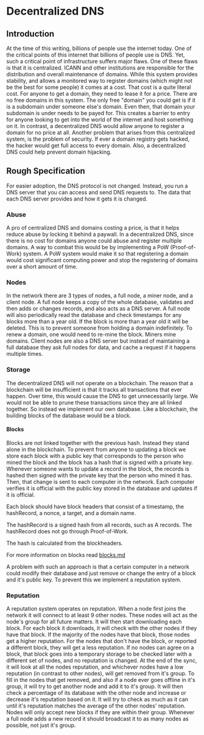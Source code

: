 # Decentralized DNS

## Introduction

At the time of this writing, billions of people use the internet today. One of the critical points of this internet that billions of people use is DNS. Yet, such a critical point of infrastructure suffers major flaws. One of these flaws is that it is centralized. ICANN and other institutions are responsible for the distribution and overall maintenance of domains. While this system provides stability, and allows a monitored way to register domains (which might not be the best for some people) it comes at a cost. That cost is a quite literal cost. For anyone to get a domain, they need to lease it for a price. There are no free domains in this system. The only free "domain" you could get is if it is a subdomain under someone else's domain. Even then, that domain your subdomain is under needs to be payed for. This creates a barrier to entry for anyone looking to get into the world of the internet and host something on it. In contrast, a decentralized DNS would allow anyone to register a domain for no price at all. Another problem that arises from this centralized system, is the problem of security. If ever a domain registry gets hacked, the hacker would get full access to every domain. Also, a decentralized DNS could help prevent domain hijacking.

## Rough Specification

For easier adoption, the DNS protocol is not changed. Instead, you run a DNS server that you can access and send DNS requests to. The data that each DNS server provides and how it gets it is changed.

### Abuse

A pro of centralized DNS and domains costing a price, is that it helps reduce abuse by locking it behind a paywall. In a decentralized DNS, since there is no cost for domains anyone could abuse and register multiple domains. A way to combat this would be by implementing a PoW (Proof-of-Work) system. A PoW system would make it so that registering a domain would cost significant computing power and stop the registering of domains over a short amount of time.

### Nodes

In the network there are 3 types of nodes, a full node, a miner node, and a client node. A full node keeps a copy of the whole database, validates and then adds or changes records, and also acts as a DNS server. A full node will also periodically read the database and check timestamps for any blocks more than a year old. If the block is more than a year old it will be deleted. This is to prevent someone from holding a domain indefinitely. To renew a domain, one would need to re-mine the block. Miners mine domains. Client nodes are also a DNS server but instead of maintaining a full database they ask full nodes for data, and cache a request if it happens multiple times.

### Storage

The decentralized DNS will not operate on a blockchain. The reason that a blockchain will be insufficient is that it tracks all transactions that ever happen. Over time, this would cause the DNS to get unnecessarily large. We would not be able to prune these transactions since they are all linked together. So instead we implement our own database. Like a blockchain, the building blocks of the database would be a block.

#### Blocks

Blocks are not linked together with the previous hash. Instead they stand alone in the blockchain. To prevent from anyone to updating a block we store each block with a public key that corresponds to the person who mined the block and the block has a hash that is signed with a private key. Whenever someone wants to update a record in the block, the records is hashed then signed with the private key that the person who mined it has. Then, that change is sent to each computer in the network. Each computer verifies it is official with the public key stored in the database and updates if it is official.

Each block should have block headers that consist of a timestamp, the hashRecord, a nonce, a target, and a domain name.

The hashRecord is a signed hash from all records, such as A records. The hashRecord does not go through Proof-of-Work.

The hash is calculated from the blockheaders.

For more information on blocks read [blocks.md](/blocks.md)

A problem with such an approach is that a certain computer in a network could modify their database and just remove or change the entry of a block and it's public key. To prevent this we implement a reputation system.

### Reputation

A reputation system operates on reputation. When a node first joins the network it will connect to at least 9 other nodes. These nodes will act as the node's group for all future matters. It will then start downloading each block. For each block it downloads, it will check with the other nodes if they have that block. If the majority of the nodes have that block, those nodes get a higher reputation. For the nodes that don't have the block, or reported a different block, they will get a less reputation. If no nodes can agree on a block, that block goes into a temporary storage to be checked later with a different set of nodes, and no reputation is changed. At the end of the sync, it will look at all the nodes reputation, and whichever nodes have a low reputation (in contrast to other nodes), will get removed from it's group. To fill in the nodes that get removed, and also if a node ever goes offline in it's group, it will try to get another node and add it to it's group. It will then check a percentage of its database with the other node and increase or decrease it's reputation based on it. It will try to check as much as it can until it's reputation matches the average of the other nodes' reputation. Nodes will only accept new blocks if they are within their group. Whenever a full node adds a new record it should broadcast it to as many nodes as possible, not just it's group.
